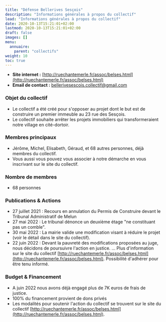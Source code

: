 ```yaml
---
title: "Défense Bellerives Sesçois"
description: "Informations générales à propos du collectif"
lead: "Informations générales à propos du collectif"
date: 2020-10-13T15:21:01+02:00
lastmod: 2020-10-13T15:21:01+02:00
draft: false
images: []
menu:
  annuaire:
    parent: "collectifs"
weight: 10
toc: true
---
```


- **Site internet :** [http://ruechantemerle.fr/assoc/belses.html](http://ruechantemerle.fr/assoc/belses.html) 
- **Email de contact :** bellerivesescois.collectif@gmail.com


### Objet du collectif
- Le collectif a été créé pour s'opposer au projet dont le but est de construire un premier immeuble au 23 rue des Sesçois.
- Le collectif souhaite arrêter les projets immobiliers qui transformeraient notre village en cité-dortoir.

### Membres principaux
- Jérôme, Michel, Elisabeth, Géraud, et 68 autres personnes, déjà membres du collectif.
- Vous aussi vous pouvez vous associer à notre démarche en vous inscrivant sur  le  site du collectif.

### Nombre de membres
- 68 personnes

### Publications & Actions
- 27 juillet 2021 : Recours en annulation du Permis de Construire devant le Tribunal Administratif de Melun 
- 27 mai 2022 : Le tribunal dénonce un deuxième étage "ne constituant pas un comble".
- 30 mai 2022 : La mairie valide une modification visant à réduire le projet (voir le détail dans le site du collectif).
- 22 juin 2022 : Devant la pauvreté des modifications proposées au juge, nous décidons de poursuivre l'action en justice. 
... Plus d'information sur le site du collectif [http://ruechantemerle.fr/assoc/belses.html](http://ruechantemerle.fr/assoc/belses.html).
  Possibilité d'adhérer pour être tenu informé. 


### Budget & Financement
 - A juin 2022 nous avons déjà engagé plus de 7K euros de frais de justice. 
 - 100% du financement provient de dons privés
 - Les modalités pour soutenir l'action du collectif se trouvent sur le site du collectif [http://ruechantemerle.fr/assoc/belses.html](http://ruechantemerle.fr/assoc/belses.html).

